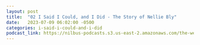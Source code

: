 ```yaml
---
layout: post
title:  "02 I Said I Could, and I Did - The Story of Nellie Bly"
date:   2023-07-09 06:02:00 -0500
categories: i-said-i-could-and-i-did
podcast_link: https://nilbus-podcasts.s3.us-east-2.amazonaws.com/the-well-trained-mind/I%20Said%20I%20Could%20and%20I%20Did/02%20I%20Said%20I%20Could,%20and%20I%20Did%20-%20The%20Story%20of%20Nellie%20Bly.mp3
---
```

